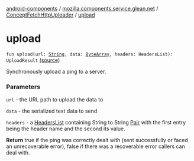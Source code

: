[android-components](../../index.md) / [mozilla.components.service.glean.net](../index.md) / [ConceptFetchHttpUploader](index.md) / [upload](./upload.md)

# upload

`fun upload(url: `[`String`](https://kotlinlang.org/api/latest/jvm/stdlib/kotlin/-string/index.html)`, data: `[`ByteArray`](https://kotlinlang.org/api/latest/jvm/stdlib/kotlin/-byte-array/index.html)`, headers: HeadersList): UploadResult` [(source)](https://github.com/mozilla-mobile/android-components/blob/master/components/service/glean/src/main/java/mozilla/components/service/glean/net/ConceptFetchHttpUploader.kt#L63)

Synchronously upload a ping to a server.

### Parameters

`url` - the URL path to upload the data to

`data` - the serialized text data to send

`headers` - a [HeadersList](#) containing String to String [Pair](https://kotlinlang.org/api/latest/jvm/stdlib/kotlin/-pair/index.html) with
    the first entry being the header name and the second its value.

**Return**
true if the ping was correctly dealt with (sent successfully
    or faced an unrecoverable error), false if there was a recoverable
    error callers can deal with.

